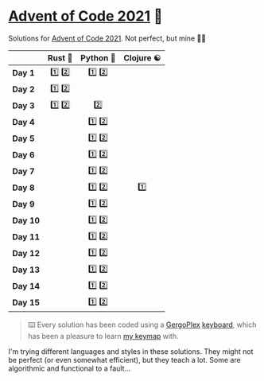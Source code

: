 # [Advent of Code 2021](https://adventofcode.com/2021) 🎄

Solutions for [Advent of Code 2021](https://adventofcode.com/2021). Not perfect, but mine 🤷‍♂

|            |                            Rust 🦀                            |                     Python 🐍                     |         Clojure ☯️         |
| ---------- | :-----------------------------------------------------------: | :-----------------------------------------------: | :------------------------: |
| **Day 1**  | [1️⃣](rust/src/bin/day01-01.rs) [2️⃣](rust/src/bin/day01-02.rs) | [1️⃣](python/day01-01.py) [2️⃣](python/day01-02.py) |                            |
| **Day 2**  | [1️⃣](rust/src/bin/day02-01.rs) [2️⃣](rust/src/bin/day02-02.rs) |                                                   |                            |
| **Day 3**  | [1️⃣](rust/src/bin/day03-01.rs) [2️⃣](rust/src/bin/day03-02.rs) |             [2️⃣](python/day03-02.py)              |                            |
| **Day 4**  |                                                               | [1️⃣](python/day04-01.py) [2️⃣](python/day04-02.py) |                            |
| **Day 5**  |                                                               | [1️⃣](python/day05-01.py) [2️⃣](python/day05-02.py) |                            |
| **Day 6**  |                                                               | [1️⃣](python/day06-01.py) [2️⃣](python/day06-02.py) |                            |
| **Day 7**  |                                                               | [1️⃣](python/day07-01.py) [2️⃣](python/day07-02.py) |                            |
| **Day 8**  |                                                               | [1️⃣](python/day08-01.py) [2️⃣](python/day08-02.py) | [1️⃣](clojure/day08-01.clj) |
| **Day 9**  |                                                               | [1️⃣](python/day09-01.py) [2️⃣](python/day09-02.py) |                            |
| **Day 10** |                                                               | [1️⃣](python/day10-01.py) [2️⃣](python/day10-02.py) |                            |
| **Day 11** |                                                               | [1️⃣](python/day11-01.py) [2️⃣](python/day11-02.py) |                            |
| **Day 12** |                                                               | [1️⃣](python/day12-01.py) [2️⃣](python/day12-02.py) |                            |
| **Day 13** |                                                               | [1️⃣](python/day13-01.py) [2️⃣](python/day13-02.py) |                            |
| **Day 14** |                                                               | [1️⃣](python/day14-01.py) [2️⃣](python/day14-02.py) |                            |
| **Day 15** |                                                               | [1️⃣](python/day15-01.py) [2️⃣](python/day15-02.py) |                            |

> ⌨️ Every solution has been coded using a [GergoPlex](https://www.youtube.com/watch?v=dWfQeuXDK_o) [keyboard](https://www.gboards.ca/product/gergoplex), which has been a pleasure to learn [my keymap](https://github.com/janniks/qmk_firmware/blob/master/keyboards/gboards/gergoplex/keymaps/janniks/keymap.txt) with.

I'm trying different languages and styles in these solutions.
They might not be perfect (or even somewhat efficient), but they teach a lot.
Some are algorithmic and functional to a fault...

